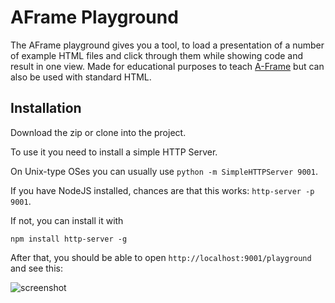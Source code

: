 # AFrame Playground

The AFrame playground gives you a tool, to load a presentation of a number of example HTML files and click through them while showing code and result in one view. Made for educational purposes to teach [A-Frame](https://aframe.io/) but can also be used with standard HTML.

## Installation
Download the zip or clone into the project.

To use it you need to install a simple HTTP Server.

On Unix-type OSes you can usually use ```python -m SimpleHTTPServer 9001```.

If you have NodeJS installed, chances are that this works:
```http-server -p 9001```.

If not, you can install it with 

    npm install http-server -g

After that, you should be able to open ```http://localhost:9001/playground``` and see this:

![screenshot](screenshot.png "Screenshot")


